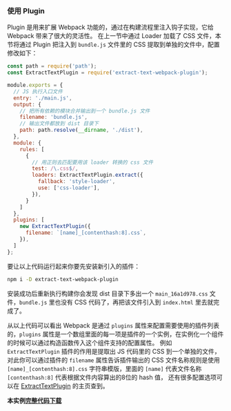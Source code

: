 ### 使用 Plugin
Plugin 是用来扩展 Webpack 功能的，通过在构建流程里注入钩子实现，它给 Webpack 带来了很大的灵活性。
在上一节中通过 Loader 加载了 CSS 文件，本节将通过 Plugin 把注入到 `bundle.js` 文件里的 CSS 提取到单独的文件中，配置修改如下：
```js
const path = require('path');
const ExtractTextPlugin = require('extract-text-webpack-plugin');

module.exports = {
  // JS 执行入口文件
  entry: './main.js',
  output: {
    // 把所有依赖的模块合并输出到一个 bundle.js 文件
    filename: 'bundle.js',
    // 输出文件都放到 dist 目录下
    path: path.resolve(__dirname, './dist'),
  },
  module: {
    rules: [
      {
        // 用正则去匹配要用该 loader 转换的 css 文件
        test: /\.css$/,
        loaders: ExtractTextPlugin.extract({
          fallback: 'style-loader',
          use: ['css-loader'],
        }),
      }
    ]
  },
  plugins: [
    new ExtractTextPlugin({
      filename: `[name]_[contenthash:8].css`,
    }),
  ]
};
```
要让以上代码运行起来你要先安装新引入的插件：
```bash
npm i -D extract-text-webpack-plugin
```
安装成功后重新执行构建你会发现 dist 目录下多出一个 `main_16a1d978.css` 文件，`bundle.js` 里也没有 CSS 代码了，再把该文件引入到 `index.html` 里去就完成了。

从以上代码可以看出 Webpack 是通过 `plugins` 属性来配置需要使用的插件列表的，`plugins` 属性是一个数组里面的每一项是插件的一个实例，在实例化一个组件的时候可以通过构造函数传入这个组件支持的配置属性。
例如 `ExtractTextPlugin` 插件的作用是提取出 JS 代码里的 CSS 到一个单独的文件，
对此你可以通过插件的 `filename` 属性告诉插件输出的 CSS 文件名称规则是使用 `[name]_[contenthash:8].css` 字符串模版，里面的 `[name]` 代表文件名称 `[contenthash:8]` 代表根据文件内容算出的8位的 hash 值，
还有很多配置选项可以在 [ExtractTextPlugin](https://github.com/webpack-contrib/extract-text-webpack-plugin) 的主页查到。


**本实例[完整代码下载](https://github.com/gwuhaolin/dive-into-webpack/tree/master/codes/使用Plugin)**
